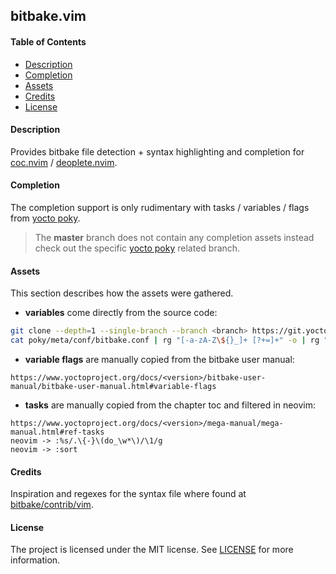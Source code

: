 ## bitbake.vim

#### Table of Contents

- [Description](#description)
- [Completion](#completion)
- [Assets](#assets)
- [Credits](#credits)
- [License](#license)

#### Description

Provides bitbake file detection + syntax highlighting and completion for [coc.nvim][] / [deoplete.nvim][].

#### Completion

The completion support is only rudimentary with tasks / variables / flags from [yocto poky][].

> The **master** branch does not contain any completion assets instead check out the specific
> [yocto poky][] related branch.

#### Assets

This section describes how the assets were gathered.

- **variables** come directly from the source code:
```sh
git clone --depth=1 --single-branch --branch <branch> https://git.yoctoproject.org/git/poky
cat poky/meta/conf/bitbake.conf | rg "[-a-zA-Z\${}_]+ [?+=]+" -o | rg "[-a-zA-Z\${}_]+" -o > variable_bitbake
```

- **variable flags** are manually copied from the bitbake user manual:
```
https://www.yoctoproject.org/docs/<version>/bitbake-user-manual/bitbake-user-manual.html#variable-flags
```

- **tasks** are manually copied from the chapter toc and filtered in neovim:
```
https://www.yoctoproject.org/docs/<version>/mega-manual/mega-manual.html#ref-tasks
neovim -> :%s/.\{-}\(do_\w*\)/\1/g
neovim -> :sort
```

#### Credits

Inspiration and regexes for the syntax file where found at [bitbake/contrib/vim][].

#### License

The project is licensed under the MIT license. See [LICENSE](LICENSE) for more information.

[coc.nvim]: https://github.com/neoclide/coc.nvim
[deoplete.nvim]: https://github.com/Shougo/deoplete.nvim
[yocto poky]: https://git.yoctoproject.org/cgit.cgi/poky/
[bitbake/contrib/vim]: https://github.com/openembedded/bitbake/tree/master/contrib/vim

